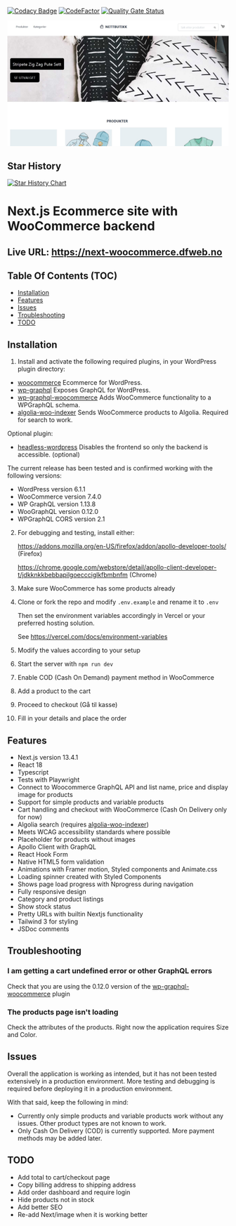 [![Codacy Badge](https://api.codacy.com/project/badge/Grade/29de6847b01142e6a0183988fc3df46a)](https://app.codacy.com/gh/w3bdesign/nextjs-woocommerce?utm_source=github.com&utm_medium=referral&utm_content=w3bdesign/nextjs-woocommerce&utm_campaign=Badge_Grade_Settings)
[![CodeFactor](https://www.codefactor.io/repository/github/w3bdesign/nextjs-woocommerce/badge)](https://www.codefactor.io/repository/github/w3bdesign/nextjs-woocommerce)
[![Quality Gate Status](https://sonarcloud.io/api/project_badges/measure?project=w3bdesign_nextjs-woocommerce&metric=alert_status)](https://sonarcloud.io/dashboard?id=w3bdesign_nextjs-woocommerce)
 
![Screenshot 1](./screenshots/screenshot1.jpg)

## Star History 

[![Star History Chart](https://api.star-history.com/svg?repos=w3bdesign/nextjs-woocommerce&type=Date)](https://star-history.com/#w3bdesign/nextjs-woocommerce&Date)

# Next.js Ecommerce site with WooCommerce backend

## Live URL: <https://next-woocommerce.dfweb.no>

## Table Of Contents (TOC)

-   [Installation](#Installation)
-   [Features](#Features)
-   [Issues](#Issues)
-   [Troubleshooting](#Troubleshooting)
-   [TODO](#TODO)

## Installation

1.  Install and activate the following required plugins, in your WordPress plugin directory:

-   [woocommerce](https://wordpress.org/plugins/woocommerce) Ecommerce for WordPress.
-   [wp-graphql](https://wordpress.org/plugins/wp-graphql) Exposes GraphQL for WordPress.
-   [wp-graphql-woocommerce](https://github.com/wp-graphql/wp-graphql-woocommerce) Adds WooCommerce functionality to a WPGraphQL schema.
-   [algolia-woo-indexer](https://github.com/w3bdesign/algolia-woo-indexer) Sends WooCommerce products to Algolia. Required for search to work. 

Optional plugin:

-   [headless-wordpress](https://github.com/w3bdesign/headless-wp) Disables the frontend so only the backend is accessible. (optional)

The current release has been tested and is confirmed working with the following versions:

-   WordPress version 6.1.1
-   WooCommerce version 7.4.0
-   WP GraphQL version 1.13.8
-   WooGraphQL version 0.12.0
-   WPGraphQL CORS version 2.1

2.  For debugging and testing, install either:

    <https://addons.mozilla.org/en-US/firefox/addon/apollo-developer-tools/> (Firefox)

    <https://chrome.google.com/webstore/detail/apollo-client-developer-t/jdkknkkbebbapilgoeccciglkfbmbnfm> (Chrome)

3.  Make sure WooCommerce has some products already


4.  Clone or fork the repo and modify `.env.example` and rename it to `.env`

    Then set the environment variables accordingly in Vercel or your preferred hosting solution.

    See <https://vercel.com/docs/environment-variables>

5.  Modify the values according to your setup

6.  Start the server with `npm run dev`

7.  Enable COD (Cash On Demand) payment method in WooCommerce

8.  Add a product to the cart

9.  Proceed to checkout (Gå til kasse)

10. Fill in your details and place the order

## Features

-   Next.js version 13.4.1
-   React 18
-   Typescript
-   Tests with Playwright
-   Connect to Woocommerce GraphQL API and list name, price and display image for products
-   Support for simple products and variable products
-   Cart handling and checkout with WooCommerce (Cash On Delivery only for now)
-   Algolia search (requires [algolia-woo-indexer](https://github.com/w3bdesign/algolia-woo-indexer))
-   Meets WCAG accessibility standards where possible
-   Placeholder for products without images
-   Apollo Client with GraphQL
-   React Hook Form
-   Native HTML5 form validation
-   Animations with Framer motion, Styled components and Animate.css
-   Loading spinner created with Styled Components
-   Shows page load progress with Nprogress during navigation
-   Fully responsive design
-   Category and product listings
-   Show stock status
-   Pretty URLs with builtin Nextjs functionality
-   Tailwind 3 for styling
-   JSDoc comments

## Troubleshooting

### I am getting a cart undefined error or other GraphQL errors

Check that you are using the 0.12.0 version of the [wp-graphql-woocommerce](https://github.com/wp-graphql/wp-graphql-woocommerce) plugin

### The products page isn't loading

Check the attributes of the products. Right now the application requires Size and Color.

## Issues

Overall the application is working as intended, but it has not been tested extensively in a production environment. 
More testing and debugging is required before deploying it in a production environment. 

With that said, keep the following in mind:

-   Currently only simple products and variable products work without any issues. Other product types are not known to work.
-   Only Cash On Delivery (COD) is currently supported. More payment methods may be added later.

## TODO

-   Add total to cart/checkout page
-   Copy billing address to shipping address
-   Add order dashboard and require login
-   Hide products not in stock
-   Add better SEO
-   Re-add Next/image when it is working better
